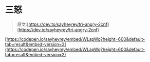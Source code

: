 # 三怒

> 原文:[https://dev.to/sayheyrey/tri-angry-2cnf](https://dev.to/sayheyrey/tri-angry-2cnf)

[https://codepen.io/sayheyrey/embed/WLapWg?height=600&default-tab=result&embed-version=2](https://codepen.io/sayheyrey/embed/WLapWg?height=600&default-tab=result&embed-version=2)